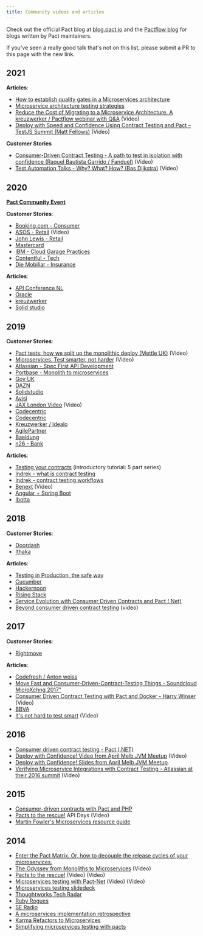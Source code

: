 ```yaml
---
title: Community videos and articles
---
```


Check out the official Pact blog at [blog.pact.io](http://blog.pact.io) and the [Pactflow blog](https://pactflow.io/blog) for blogs written by Pact maintainers.

If you've seen a really good talk that's not on this list, please submit a PR to this page with the new link.

## 2021

**Articles**:

- [How to establish quality gates in a Microservices architecture](https://www.cigniti.com/blog/microservices-testing-quality-gates-model/)
- [Microservice architecture testing strategies](https://www.cigniti.com/blog/microservices-architecture-testing-strategies/)
- [Reduce the Cost of Migrating to a Microservice Architecture. A kreuzwerker / Pactflow webinar with Q&A](https://vimeo.com/526231279?utm_source=pact-oss-docs&utm_campaign=m2m) (Video)
- [Deploy with Speed and Confidence Using Contract Testing and Pact – TestJS Summit (Matt Fellows)](https://www.youtube.com/watch?v=W20AmP0XgkU?utm_source=pact-oss-docs&utm_campaign=m2m) (Video)

**Customer Stories**

- [Consumer-Driven Contract Testing - A path to test in isolation with confidence (Raquel Bautista Garrido / Fanduel)](https://www.ministryoftesting.com/dojo/lessons/consumer-driven-contract-testing-raquel-bautista-garrido) (Video)
- [Test Automation Talks - Why? What? How? (Bas Dijkstra)](https://www.youtube.com/watch?v=qKKDivgXI8M) (Video)

## 2020

**[Pact Community Event](/events/20201119)**

**Customer Stories**:

- [Booking.com - Consumer](https://medium.com/better-programming/your-contract-tests-are-not-protecting-you-563a5d6cdfef)
- [ASOS - Retail](https://www.youtube.com/watch?v=SAtXTT214ro&feature=youtu.be) (Video)
- [John Lewis - Retail](https://medium.com/john-lewis-software-engineering/consumer-driven-contract-testing-a-scalable-testing-strategy-for-microservices-3f2b09f99ed1)
- [Mastercard](https://developer.mastercard.com/blog/consumer-driven-contracts-to-the-rescue/)
- [IBM - Cloud Garage Practices](https://www.ibm.com/garage/method/practices/code/contract-driven-testing)
- [Contentful - Tech](https://www.meetup.com/continuous-testing-meetup-berlin/events/267088189/)
- [Die Mobiliar - Insurance](https://medium.com/@dany.marques/how-to-set-up-pact-tests-with-angular-jest-ae157f272428)

**Articles**:

- [API Conference NL](https://apiconference.net/microservices/testing-microservices-with-consumer-driven-contracts/)
- [Oracle](https://blogs.oracle.com/javamagazine/how-to-test-java-microservices-with-pact?source=:em:nw:mt::RC_WWMK190726P00001:NSL400044496&elq_mid=159020&sh=112606151426090819312817243332&cmid=WWMK190726P00001C0008)
- [kreuzwerker](https://kreuzwerker.de/post/migrating-pact-contract-tests-from-junit4-to-junit5)
- [Solid studio](https://solidstudio.io/blog/consumer-driven-contract-ci-cd.html)

## 2019

**Customer Stories**:

- [Pact tests: how we split up the monolithic deploy (Mettle UK)](https://www.youtube.com/watch?v=0sSy8ZTsW64) (Video)
- [Microservices. Test smarter, not harder](https://youtu.be/mFnKHcqSJ3I) (Video)
- [Atlassian - Spec First API Development](https://www.atlassian.com/blog/technology/spec-first-api-development)
- [Portbase - Monolith to microservices](https://www.infoq.com/news/2019/02/contract-testing-microservices/)
- [Gov UK](https://technology.blog.gov.uk/2019/01/29/lessons-learnt-using-contract-testing-in-gov-uk-pay/)
- [DAZN](https://medium.com/dazn-tech/pact-contract-testing-dealing-with-authentication-on-the-provider-51fd46fdaa78)
- [Solidstudio](https://solidstudio.io/blog/consumer-driven-contract-introduction.html)
- [Avisi](https://www.avisi.nl/blog/keep-your-microservices-compatible-with-consumer-driven-contract-testing)
- [JAX London Video](https://www.youtube.com/watch?v=l5IEMOk4QiM) (Video)
- [Codecentric](https://blog.codecentric.de/en/2019/10/consumer-driven-contract-testing-with-pact/)
- [Codecentric](https://blog.codecentric.de/en/2019/11/message-pact-contract-testing-in-event-driven-applications/)
- [Kreuzwerker / Idealo](https://kreuzwerker.de/post/introduction-to-consumer-driven-contract-testing)
- [AgilePartner](https://www.agilepartner.net/en/pact-broker-the-missing-piece-of-your-consumer-driven-contract-approach-part-3/)
- [Baeldung](https://www.baeldung.com/pact-junit-consumer-driven-contracts)
- [n26 - Bank](https://confengine.com/inedocon-2019/proposal/9293/confidently-releasing-microservices-with-consumer-driven-contracts-testing)

**Articles**:

- [Testing your contracts](https://www.testersfindaway.com/2019/01/21/testing-your-contracts-1-5/) (introductory tutorial: 5 part series)
- [Indrek - what is contract testing](https://blog.indrek.io/articles/consumer-driven-contract-testing/)
- [Indrek - contract testing workflows](https://blog.indrek.io/articles/pact-workflow/)
- [Benext](https://youtu.be/8XMUtBKmeCE?t=2107) (Video)
- [Angular + Spring Boot](https://medium.com/@richard.hendricksen/consumer-driven-contract-testing-with-pact-for-angular-and-spring-boot-9c84caac4040)
- [Ibotta](https://medium.com/building-ibotta/understanding-pact-and-contract-testing-as-part-of-a-complete-testing-strategy-f062a52a317c)

## 2018

**Customer Stories**:

- [Doordash](https://doordash.engineering/2018/11/05/contract-testing-with-pact/)
- [Ithaka](https://medium.com/build-smarter/consumer-driven-contracts-with-pact-eddb234278dd)

**Articles**:

- [Testing in Production, the safe way](https://medium.com/@copyconstruct/testing-in-production-the-safe-way-18ca102d0ef1)
- [Cucumber](https://www.slideshare.net/sebrose/contract-testing-and-pact)
- [Hackernoon](https://hackernoon.com/how-to-test-microservices-with-consumer-driven-contracts-9bf5c2c05349)
- [Rising Stack](https://blog.risingstack.com/consumer-driven-contract-testing-with-pact/)
- [Service Evolution with Consumer Driven Contracts and Pact \(.Net\)](http://adamrodger.github.io/blog/2018/07/05/consumer-driven-contracts.html)
- [Beyond consumer driven contract testing](https://www.youtube.com/watch?v=n5QFe6uwWHI&list=TLPQMjEwODIwMjC3gGz7zy58gQ&index=2) (video)

## 2017

**Customer Stories**:

- [Rightmove](https://www.infoq.com/articles/microservices-consumer-driven-contracts-pact-docker/)

**Articles**:

- [Codefresh / Anton weiss](https://codefresh.io/docker-tutorial/how-to-test-microservice-integration-with-pact/)
- [Move Fast and Consumer-Driven-Contract-Testing Things - Soundcloud MicroXchng 2017"](https://speakerdeck.com/alonpeer/move-fast-and-consumer-driven-contract-test-things)
- [Consumer Driven Contract Testing with Pact and Docker - Harry Winser](https://www.youtube.com/watch?v=pnWVYeDVo2s) (Video)
- [BBVA](https://www.bbva.com/en/consumer-driven-contract-tests/)
- [It's not hard to test smart](https://www.youtube.com/watch?v=79GKBYSqMIo) (Video)

## 2016

- [Consumer driven contract testing - Pact \(.NET\)](https://medium.com/@ericjwhuang/consumer-driven-contract-testing-pact-d791a3eac72a/)
- [Deploy with Confidence! Video from April Melb JVM Meetup](https://www.youtube.com/watch?v=h-79QmIV824) (Video)
- [Deploy with Confidence! Slides from April Melb JVM Meetup](https://github.com/pact-foundation/pact.io/tree/9da206b230a2f794aab2eb927a70e9c53e693810/media/media/Pact%20-%20Deploy%20with%20Confidence!.pdf).
- [Verifying Microservice Integrations with Contract Testing - Atlassian at their 2016 summit](https://www.youtube.com/watch?v=-6x6XBDf9sQ&feature=youtu.be) (Video)

## 2015

- [Consumer-driven contracts with Pact and PHP](http://www.andykelk.net/tech/consumer-driven-contracts-with-pact-and-php)
- [Pacts to the rescue!](http://www.infoq.com/presentations/pact) API Days \(Video\)
- [Martin Fowler's Microservices resource guide](http://martinfowler.com/microservices/)

## 2014

- [Enter the Pact Matrix. Or, how to decouple the release cycles of your microservices.](http://techblog.realestate.com.au/enter-the-pact-matrix-or-how-to-decouple-the-release-cycles-of-your-microservices/)
- [The Odyssey from Monoliths to Microservices](https://yow.eventer.com/yow-2014-1222/the-odyssey-from-monoliths-to-microservices-at-realestate-com-au-by-beth-skurrie-and-evan-bottcher-and-jon-eaves-1751) \(Video\)
- [Pacts to the rescue!](https://www.youtube.com/watch?v=KwpDu9SuAbI) \(Video\) (Video)
- [Microservices testing with Pact-Net](https://www.youtube.com/watch?v=SMadH_ALLII) \(Video\) (Video)
- [Microservices testing slidedeck](http://martinfowler.com/articles/microservice-testing/)
- [Thoughtworks Tech Radar](https://github.com/pact-foundation/pact-ruby)
- [Ruby Rogues](http://rubyrogues.com/176-rr-rails-as-an-soa-client-with-pete-hodgson/)
- [SE Radio](http://www.se-radio.net/2014/10/episode-213-james-lewis-on-microservices/)
- [A microservices implementation retrospective](http://techblog.realestate.com.au/a-microservices-implementation-retrospective/)
- [Karma Refactors to Microservices](http://www.infoq.com/news/2014/07/karma-microservices)
- [Simplifying microservices testing with pacts](http://dius.com.au/2014/05/19/simplifying-micro-service-testing-with-pacts/)
